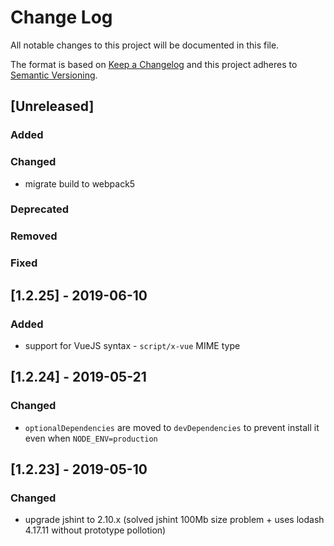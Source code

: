# Change Log
All notable changes to this project will be documented in this file.

The format is based on [Keep a Changelog](http://keepachangelog.com/)
and this project adheres to [Semantic Versioning](http://semver.org/).

## [Unreleased]
### Added

### Changed
 - migrate build to webpack5

### Deprecated

### Removed

### Fixed

## [1.2.25] - 2019-06-10
### Added
 - support for VueJS syntax - `script/x-vue` MIME type 

## [1.2.24] - 2019-05-21
### Changed
 - `optionalDependencies` are moved to `devDependencies` to prevent install it even when `NODE_ENV=production`
 
## [1.2.23] - 2019-05-10
### Changed
 - upgrade jshint to 2.10.x (solved jshint 100Mb size problem + uses lodash 4.17.11 without prototype pollotion)
